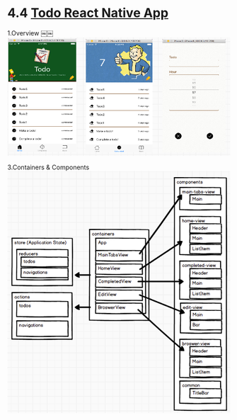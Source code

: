 # 4.4 [Todo React Native App](https://github.com/unbug/TodoRN)

1.Overview
￼￼![](QQ20160721-4.png)



3.Containers & Components
![](QQ20160721-6.png)

